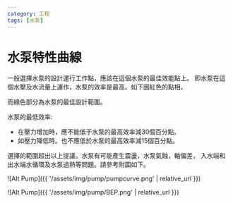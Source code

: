 ```yaml
---
category: 工程 
tags: [水泵]
---
```


# 水泵特性曲線

一般選擇水泵的設計運行工作點，應該在這個水泵的最佳效能點上。
即水泵在這個水壓及水流量上運作，水泵的效率是最高。如下圖紅色的點相，

而綠色部分為水泵的最佳設計範圍。

水泵的最低效率:
 - 在壓力增加時，應不能低于水泵的最高效率減30個百分點。
 - 如壓力降低時。也不應低於水泵的最高效率減15個百分點。
 
選擇的範圍超出以上提議。水泵有可能產生震盪，水泵氣蝕，軸偏差，
入水端和出水端水循環及水泵過熱等問題。請參考附圖如下。

![Alt Pump]({{ '/assets/img/pump/pumpcurve.png' | relative_url }})


![Alt Pump]({{ '/assets/img/pump/BEP.png' | relative_url }})